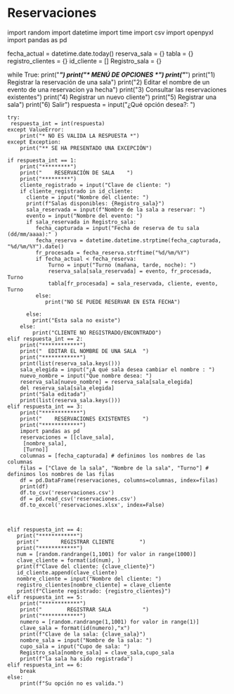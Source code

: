 # Reservaciones
import random 
import datetime
import time
import csv
import openpyxl 
import pandas as pd

fecha_actual = datetime.date.today()
reserva_sala = {}
tabla = {}
registro_clientes = {}
id_cliente = []
Registro_sala = {}

while True:
    print("***********")
    print("*   MENÚ DE OPCIONES        *")
    print("***********")
    print("1) Registrar la reservación de una sala")
    print("2) Editar el nombre de un evento de una reservacion ya hecha")
    print("3) Consultar las reservaciones existentes")
    print("4) Registrar un nuevo cliente")
    print("5) Registrar una sala")
    print("6) Salir")
    respuesta = input("¿Qué opción desea?: ")
   
    try:
     respuesta_int = int(respuesta)
    except ValueError:
        print("* NO ES VALIDA LA RESPUESTA *")
    except Exception:
        print("** SE HA PRESENTADO UNA EXCEPCIÓN")
   
    if respuesta_int == 1:
        print("*********")
        print("    RESERVACIÓN DE SALA    ")
        print("*********")
        cliente_registrado = input("Clave de cliente: ")
        if cliente_registrado in id_cliente:
          cliente = input("Nombre del cliente: ")
          print(f"Salas disponibles: {Registro_sala}")
          sala_reservada = input(f"Nombre de la sala a reservar: ")
          evento = input("Nombre del evento: ")
          if sala_reservada in Registro_sala:
             fecha_capturada = input("Fecha de reserva de tu sala (dd/mm/aaaa):" )
             fecha_reserva = datetime.datetime.strptime(fecha_capturada, "%d/%m/%Y").date()
             fr_procesada = fecha_reserva.strftime("%d/%m/%Y")
             if fecha_actual < fecha_reserva:
                 Turno = input("Turno (mañana, tarde, noche): ")
                 reserva_sala[sala_reservada] = evento, fr_procesada, Turno 
                 tabla[fr_procesada] = sala_reservada, cliente, evento, Turno
             else:
                print("NO SE PUEDE RESERVAR EN ESTA FECHA")
             
          else:
            print("Esta sala no existe")
        else:
            print("CLIENTE NO REGISTRADO/ENCONTRADO")
    elif respuesta_int == 2:
        print("************")
        print("  EDITAR EL NOMBRE DE UNA SALA  ")
        print("************")
        print(list(reserva_sala.keys()))
        sala_elegida = input("¿A qué sala desea cambiar el nombre : ")
        nuevo_nombre = input("Que nombre desea: ")
        reserva_sala[nuevo_nombre] = reserva_sala[sala_elegida]
        del reserva_sala[sala_elegida]
        print("Sala editada")
        print(list(reserva_sala.keys()))
    elif respuesta_int == 3:
        print("************")
        print("    RESERVACIONES EXISTENTES    ")
        print("************")
        import pandas as pd
        reservaciones = [[clave_sala],
         [nombre_sala],
         [Turno]]
        columnas = [fecha_capturada] # definimos los nombres de las columnas
        filas = ["Clave de la sala", "Nombre de la sala", "Turno"] # definimos los nombres de las filas
        df = pd.DataFrame(reservaciones, columns=columnas, index=filas)
        print(df)
        df.to_csv('reservaciones.csv')
        df = pd.read_csv('reservaciones.csv')
        df.to_excel('reservaciones.xlsx', index=False)


    
    elif respuesta_int == 4:
       print("************")
       print("       REGISTRAR CLIENTE        ")
       print("************")
       num = [random.randrange(1,1001) for valor in range(1000)]
       clave_cliente = format(id(num), )
       print(f"Clave del cliente: {clave_cliente}")
       id_cliente.append(clave_cliente)
       nombre_cliente = input("Nombre del cliente: ")
       registro_clientes[nombre_cliente] = clave_cliente
       print(f"Cliente registrado: {registro_clientes}")
    elif respuesta_int == 5:
        print("************")
        print("        REGISTRAR SALA          ")
        print("************")
        numero = [random.randrange(1,1001) for valor in range(1)]
        clave_sala = format(id(numero),"x")
        print(f"Clave de la sala: {clave_sala}")
        nombre_sala = input("Nombre de la sala: ")
        cupo_sala = input("Cupo de sala: ")
        Registro_sala[nombre_sala] = clave_sala,cupo_sala
        print(f"la sala ha sido registrada")
    elif respuesta_int == 6:
        break
    else:
        print(f"Su opción no es valida.")
